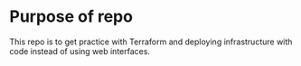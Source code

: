 # Purpose of repo
This repo is to get practice with Terraform and deploying infrastructure with code instead of using web interfaces.